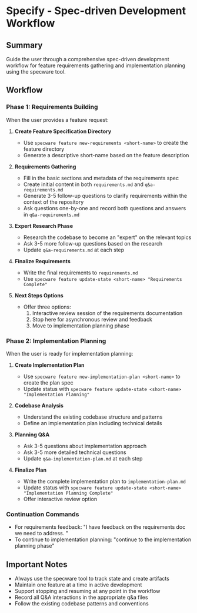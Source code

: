 # Specify - Spec-driven Development Workflow

## Summary
Guide the user through a comprehensive spec-driven development workflow for feature requirements gathering and implementation planning using the specware tool.

## Workflow

### Phase 1: Requirements Building
When the user provides a feature request:

1. **Create Feature Specification Directory**
   - Use `specware feature new-requirements <short-name>` to create the feature directory
   - Generate a descriptive short-name based on the feature description

2. **Requirements Gathering**
   - Fill in the basic sections and metadata of the requirements spec
   - Create initial content in both `requirements.md` and `q&a-requirements.md`
   - Generate 3-5 follow-up questions to clarify requirements within the context of the repository
   - Ask questions one-by-one and record both questions and answers in `q&a-requirements.md`

3. **Expert Research Phase**
   - Research the codebase to become an "expert" on the relevant topics
   - Ask 3-5 more follow-up questions based on the research
   - Update `q&a-requirements.md` at each step

4. **Finalize Requirements**
   - Write the final requirements to `requirements.md`
   - Use `specware feature update-state <short-name> "Requirements Complete"`

5. **Next Steps Options**
   - Offer three options:
     1. Interactive review session of the requirements documentation
     2. Stop here for asynchronous review and feedback
     3. Move to implementation planning phase

### Phase 2: Implementation Planning
When the user is ready for implementation planning:

1. **Create Implementation Plan**
   - Use `specware feature new-implementation-plan <short-name>` to create the plan spec
   - Update status with `specware feature update-state <short-name> "Implementation Planning"`

2. **Codebase Analysis**
   - Understand the existing codebase structure and patterns
   - Define an implementation plan including technical details

3. **Planning Q&A**
   - Ask 3-5 questions about implementation approach
   - Ask 3-5 more detailed technical questions
   - Update `q&a-implementation-plan.md` at each step

4. **Finalize Plan**
   - Write the complete implementation plan to `implementation-plan.md`
   - Update status with `specware feature update-state <short-name> "Implementation Planning Complete"`
   - Offer interactive review option

### Continuation Commands
- For requirements feedback: "I have feedback on the requirements doc we need to address. <feedback>"
- To continue to implementation planning: "continue to the implementation planning phase"

## Important Notes
- Always use the specware tool to track state and create artifacts
- Maintain one feature at a time in active development
- Support stopping and resuming at any point in the workflow
- Record all Q&A interactions in the appropriate q&a files
- Follow the existing codebase patterns and conventions